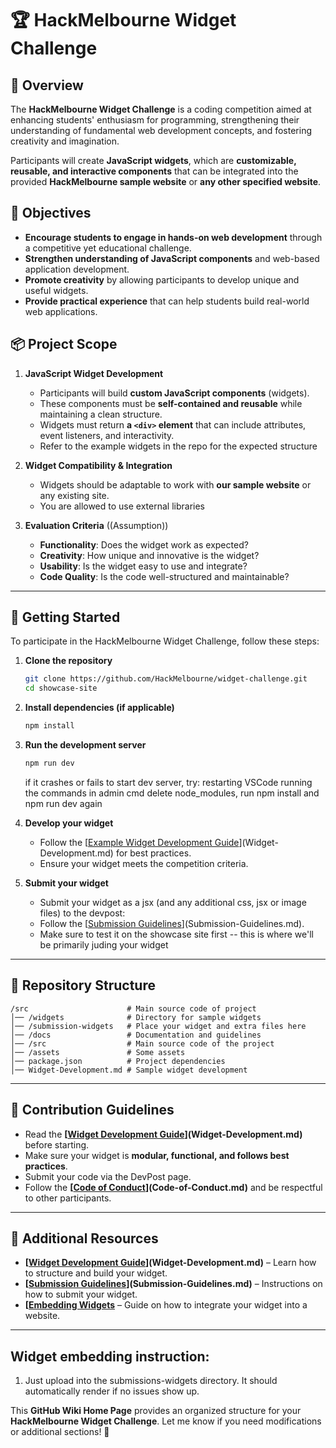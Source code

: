 # 🏆 HackMelbourne Widget Challenge

## 📌 Overview

The **HackMelbourne Widget Challenge** is a coding competition aimed at enhancing students' enthusiasm for programming, strengthening their understanding of fundamental web development concepts, and fostering creativity and imagination.

Participants will create **JavaScript widgets**, which are **customizable, reusable, and interactive components** that can be integrated into the provided **HackMelbourne sample website** or **any other specified website**.

## 🎯 Objectives

- **Encourage students to engage in hands-on web development** through a competitive yet educational challenge.
- **Strengthen understanding of JavaScript components** and web-based application development.
- **Promote creativity** by allowing participants to develop unique and useful widgets.
- **Provide practical experience** that can help students build real-world web applications.

## 📦 Project Scope

1. **JavaScript Widget Development**

   - Participants will build **custom JavaScript components** (widgets).
   - These components must be **self-contained and reusable** while maintaining a clean structure.
   - Widgets must return **a `<div>` element** that can include attributes, event listeners, and interactivity.
   - Refer to the example widgets in the repo for the expected structure

2. **Widget Compatibility & Integration**

   - Widgets should be adaptable to work with **our sample website** or any existing site.
   - You are allowed to use external libraries

3. **Evaluation Criteria** ((Assumption))
   - **Functionality**: Does the widget work as expected?
   - **Creativity**: How unique and innovative is the widget?
   - **Usability**: Is the widget easy to use and integrate?
   - **Code Quality**: Is the code well-structured and maintainable?

---

## 📖 Getting Started

To participate in the HackMelbourne Widget Challenge, follow these steps:

1. **Clone the repository**
   ```sh
   git clone https://github.com/HackMelbourne/widget-challenge.git
   cd showcase-site
   ```
2. **Install dependencies (if applicable)**
   ```sh
   npm install
   ```
3. **Run the development server**

   ```sh
   npm run dev
   ```

   if it crashes or fails to start dev server, try:
   restarting VSCode
   running the commands in admin cmd
   delete node_modules, run npm install and npm run dev again

4. **Develop your widget**
   - Follow the [[Example Widget Development Guide](Widget-Development.md)](Widget-Development.md) for best practices.
   - Ensure your widget meets the competition criteria.
5. **Submit your widget**
   - Submit your widget as a jsx (and any additional css, jsx or image files) to the devpost:
   - Follow the [[Submission Guidelines](Submission-Guidelines.md)](Submission-Guidelines.md).
   - Make sure to test it on the showcase site first -- this is where we'll be primarily juding your widget

---

## 📂 Repository Structure

```plaintext
/src                      # Main source code of project
│── /widgets              # Directory for sample widgets
│── /submission-widgets   # Place your widget and extra files here
│── /docs                 # Documentation and guidelines
│── /src                  # Main source code of the project
│── /assets               # Some assets
│── package.json          # Project dependencies
│── Widget-Development.md # Sample widget development
```

---

## 📜 Contribution Guidelines

- Read the **[[Widget Development Guide]()](Widget-Development.md)** before starting.
- Make sure your widget is **modular, functional, and follows best practices**.
- Submit your code via the DevPost page.
- Follow the **[[Code of Conduct]()](Code-of-Conduct.md)** and be respectful to other participants.

---

## 🚀 Additional Resources

- **[[Widget Development Guide]()](Widget-Development.md)** – Learn how to structure and build your widget.
- **[[Submission Guidelines]()](Submission-Guidelines.md)** – Instructions on how to submit your widget.
- **[[Embedding Widgets]()** – Guide on how to integrate your widget into a website.

---

## Widget embedding instruction:

1. Just upload into the submissions-widgets directory. It should automatically render if no issues show up.

This **GitHub Wiki Home Page** provides an organized structure for your **HackMelbourne Widget Challenge**. Let me know if you need modifications or additional sections! 🚀
